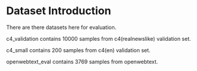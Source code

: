 # Dataset Introduction

There are there datasets here for evaluation.

c4_validation contains 10000 samples from c4(realnewslike) validation set.

c4_small contains 200 samples from c4(en) validation set.

openwebtext_eval contains 3769 samples from openwebtext.